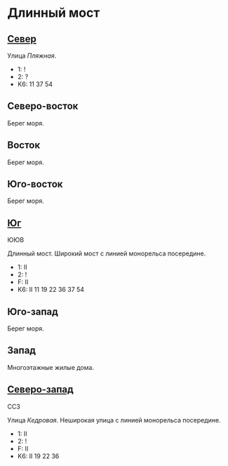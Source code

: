 # Длинный мост

## [Север](./605050.md)

Улица *Пляжная*.

* 1:    !
* 2:    ?
* K6:   11  37  54

## Северо-восток

Берег моря.

## Восток

Берег моря.

## Юго-восток

Берег моря.

## [Юг](./605145.md)

ЮЮВ

Длинный мост.
Широкий мост с линией монорельса посередине.

* 1:    II
* 2:    !
* F:    II
* K6:   II
        11  19  22  36  37  54

## Юго-запад

Берег моря.

## Запад

Многоэтажные жилые дома.

## [Северо-запад](./600070.md)

ССЗ

Улица *Кедровая*.
Неширокая улица с линией монорельса посередине.

* 1:    II
* 2:    !
* F:    II
* K6:   II
        19  22  36
